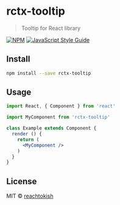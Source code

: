 # rctx-tooltip

> Tooltip for React library

[![NPM](https://img.shields.io/npm/v/rctx-tooltip.svg)](https://www.npmjs.com/package/rctx-tooltip) [![JavaScript Style Guide](https://img.shields.io/badge/code_style-standard-brightgreen.svg)](https://standardjs.com)

## Install

```bash
npm install --save rctx-tooltip
```

## Usage

```jsx
import React, { Component } from 'react'

import MyComponent from 'rctx-tooltip'

class Example extends Component {
  render () {
    return (
      <MyComponent />
    )
  }
}
```

## License

MIT © [reachtokish](https://github.com/reachtokish)
